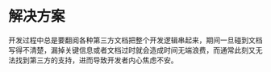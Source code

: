 # 解决方案

开发过程中总是要翻阅各种第三方文档把整个开发逻辑串起来，期间一旦碰到文档写得不清楚，漏掉关键信息或者文档过时就会造成时间无端浪费，而通常此刻又无法找到第三方的支持，进而导致开发者内心焦虑不安。
